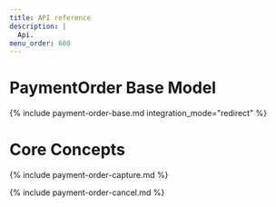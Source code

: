 ```yaml
---
title: API reference
description: |
  Api.
menu_order: 600
---
```


# PaymentOrder Base Model

{% include payment-order-base.md integration_mode="redirect" %}

# Core Concepts

{% include payment-order-capture.md %}

{% include payment-order-cancel.md %}

